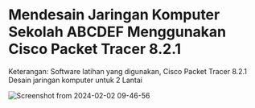 # Mendesain Jaringan Komputer Sekolah ABCDEF Menggunakan Cisco Packet Tracer 8.2.1
Keterangan:
Software latihan yang digunakan, Cisco Packet Tracer 8.2.1<br>
Desain jaringan komputer untuk 2 Lantai


![Screenshot from 2024-02-02 09-46-56](https://github.com/amrilhakimsihotang/desainjaringansekolahabcdef/assets/68908992/8cae62ce-dae3-40df-9bce-56b1fb2777d0)
